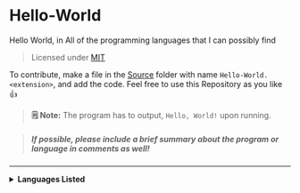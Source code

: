# Hello-World
 Hello World, in All of the programming languages that I can possibly find 

> Licensed under [MIT](https://github.com/Spidermath/Hello-World/blob/main/LICENSE)<br>

To contribute, make a file in the [Source](https://github.com/Spidermath/Hello-World/tree/main/Source) folder with name `Hello-World.<extension>`, and add the code. Feel free to use this Repository as you like 👍 

> **🗒 Note:** The program has to output, `Hello, World!` upon running.

> ##### If possible, please include a brief summary about the program or language in comments as well!
<hr>
<details>
<summary><b>Languages Listed</b></summary>

<i>

- [C](https://github.com/SpiderMath/Hello-World/blob/main/Source/Hello-World.c) (<b>[Wikipedia](https://en.wikipedia.org/wiki/C_(programming_language))</b>)
- [C++](https://github.com/SpiderMath/Hello-World/blob/main/Source/Hello-World.cpp) (<b>[Wikipedia](https://en.wikipedia.org/wiki/C++)</b>)
- [CoffeeScript](https://github.com/SpiderMath/Hello-World/blob/main/Source/Hello-World.coffee) (<b>[Wikipedia](https://en.wikipedia.org/wiki/CoffeeScript)</b>)
- [Fortran](https://github.com/SpiderMath/Hello-World/blob/main/Source/Hello-World.f90) (<b>[Wikipedia](https://en.wikipedia.org/wiki/Fortran)</b>)
- [Go](https://github.com/SpiderMath/Hello-World/blob/main/Source/Hello-World.go) (<b>[Wikipedia](https://en.wikipedia.org/wiki/Go_(programming_language))</b>)
- [HTML](https://github.com/SpiderMath/Hello-World/blob/main/Source/Hello-World.html) (<b>[Wikipedia](https://en.wikipedia.org/wiki/HTML)</b>)
- [Java](https://github.com/SpiderMath/Hello-World/blob/main/Source/Hello-World.java) (<b>[Wikipedia](https://en.wikipedia.org/wiki/Java_(programming_language))</b>)
- [JavaScript](https://github.com/SpiderMath/Hello-World/blob/main/Source/Hello-World.js) (<b>[Wikipedia](https://en.wikipedia.org/wiki/JavaScript)</b>)
- [Python](https://github.com/SpiderMath/Hello-World/blob/main/Source/Hello-World.py) (<b>[Wikipedia](https://en.wikipedia.org/wiki/Python_(programming_language)))</b>)
- [Rust](https://github.com/SpiderMath/Hello-World/blob/main/Source/Hello-World.rs) (<b>[Wikipedia](https://en.wikipedia.org/wiki/Rust_(programming_language))</b>)
- [Shell Script](https://github.com/SpiderMath/Hello-World/blob/main/Source/Hello-World.sh) (<b>[Wikipedia](https://en.wikipedia.org/wiki/Shell_script)</b>)
- [TypeScript](https://github.com/SpiderMath/Hello-World/blob/main/Source/Hello-World.ts) (<b>[Wikipedia](https://en.wikipedia.org/wiki/TypeScript)</b>)

</i>
</details>